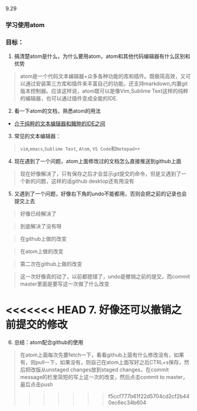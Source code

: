 9.29
### 学习使用atom
### 目标：
1. 搞清楚atom是什么，为什么要用atom，atom和其他代码编辑器有什么区别和优势
> atom是一个代码文本编辑器+众多各种功能的库和插件。既极简高效，又可以通过安装第三方库和插件来丰富自己的功能，还支持markdown,内置git版本控制器。应该这样说，atom既可以是像Vim,Sublime Text这样的纯粹的编辑器，也可以通过插件变成全能的IDE.
2. 看一下atom的文档，熟悉atom的用法
  - [介于纯粹的文本编辑器和臃肿的IDE之间](https://sspai.com/post/43674)
3. 常见的文本编辑器：
> `vim`,`emacs`,`Sublime Text`, `Atom`, `VS Code`和`Notepad++`
4. 现在遇到了一个问题，atom上面修改过的文档怎么直接推送到github上面
> 现在好像解决了，只有保存之后才会显示git提交的命令，但是又遇到了一个新的问题，这样的话github desktop还有用没有
5. 又遇到了一个问题，好像右下角的undo不能都用，否则会把之前的记录也会提交上去
>好像已经解决了

>到底解决了没有呀

>在github上做的改变

>在atom上做的改变

>第二次在github上做的改变

>这一次好像真的动了，以前都摁错了，undo是撤销之前的提交，而commit master里面是要写这一次做了什么改变

<<<<<<< HEAD
7. 好像还可以撤销之前提交的修改
=======
6. 总结：atom配合github的使用
> 在atom上面每次先要fetch一下，看看github上面有什么修改没有，如果有，则pull一下，如果没有，则自己在atom上面写好之后CTRL+s保存，然后把改版从unstaged changes放到staged changes，在commit message的栏里简短的写上这一次的改变，然后点击commit to master，最后点击push
>>>>>>> f5ccf777b61f22d5704cd2cf2b440ec6ec34b604
